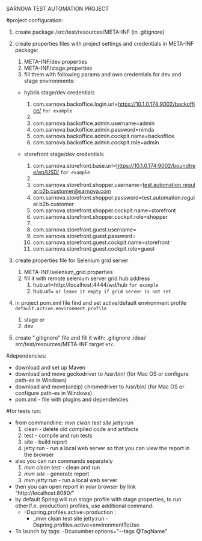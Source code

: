 SARNOVA TEST AUTOMATION PROJECT

#project configuration:
1. create package /src/test/resources/META-INF (in .gitignore)
2. create properties files with project settings and credentials in META-INF package:
    1) META-INF/dev.properties
    2) META-INF/stage.properties 
    3) fill them with following params and own credentials for dev and stage environments:

      - hybris stage/dev credentials
          1. com.sarnova.backoffice.login.url=https://10.1.0.174:9002/backoffice/ `for example`
          2.
          3. com.sarnova.backoffice.admin.username=admin
          4. com.sarnova.backoffice.admin.password=nimda
          5. com.sarnova.backoffice.admin.cockpit.name=backoffice
          6. com.sarnova.backoffice.admin.cockpit.role=admin
    
      - storefront stage/dev credentials
          1. com.sarnova.storefront.base.url=https://10.1.0.174:9002/boundtree/en/USD/ `for example`
          2.
          3. com.sarnova.storefront.shopper.username=test.automation.regular.b2b.customer@sarnova.com
          4. com.sarnova.storefront.shopper.password=test.automation.regular.b2b.customer
          5. com.sarnova.storefront.shopper.cockpit.name=storefront
          6. com.sarnova.storefront.shopper.cockpit.role=shopper
          7.
          8. com.sarnova.storefront.guest.username=
          9. com.sarnova.storefront.guest.password=
          10. com.sarnova.storefront.guest.cockpit.name=storefront
          11. com.sarnova.storefront.guest.cockpit.role=guest
          
3. create properties file for Selenium grid server
    1) META-INF/selenium_grid.properties
    2) fill it with remote selenium server grid hub address
          1. hub.url=http://localhost:4444/wd/hub `for example`
          2. hub.url= `or leave it empty if grid server is not set`
          
4. in project pom.xml file find and set active/default environment profile `default.active.environment.profile`
      1. stage or
      2. dev
5. create ".gitignore" file and fill it with:
    .gitignore
    .idea/
    src/test/resources/META-INF
    target
    `etc.`


#dependencies:
- download and set up Maven
- download and move geckodriver to /usr/bin/ (for Mac OS or configure path-es in Windows)
- download and move(unzip) chromedriver to /usr/bin/ (for Mac OS or configure path-es in Windows)
- pom.xml - file with plugins and dependencies

#for tests run:
- from commandline: _mvn clean test site jetty:run_
    1) clean - delete old compiled code and artifacts
    2) test - compile and run tests
    3) site - build report
    4) jetty:run - run a local web server so that you can view the report in the browser
- also you can run commands separately 
    1) _mvn clean test_  - clean and run 
    2) _mvn site_  - generate report
    3) _mvn jetty:run_  - run a local web server
- then you can open report in your browser by link "http://localhost:8080/"
- by default Spring will run stage profile with stage properties, to run other(f.e. production) profiles, use additional command:
    - -Dspring.profiles.active=production :
        - _mvn clean test site jetty:run -Dspring.profiles.active=environmentToUse
- To launch by tags: 
    -Dcucumber.options="--tags @TagName"